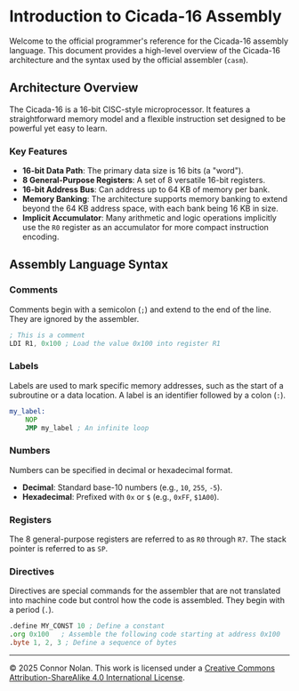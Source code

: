# Introduction to Cicada-16 Assembly

Welcome to the official programmer's reference for the Cicada-16 assembly language. This document provides a high-level overview of the Cicada-16 architecture and the syntax used by the official assembler (`casm`).

## Architecture Overview

The Cicada-16 is a 16-bit CISC-style microprocessor. It features a straightforward memory model and a flexible instruction set designed to be powerful yet easy to learn.

### Key Features

- **16-bit Data Path**: The primary data size is 16 bits (a "word").
- **8 General-Purpose Registers**: A set of 8 versatile 16-bit registers.
- **16-bit Address Bus**: Can address up to 64 KB of memory per bank.
- **Memory Banking**: The architecture supports memory banking to extend beyond the 64 KB address space, with each bank being 16 KB in size.
- **Implicit Accumulator**: Many arithmetic and logic operations implicitly use the `R0` register as an accumulator for more compact instruction encoding.

## Assembly Language Syntax

### Comments

Comments begin with a semicolon (`;`) and extend to the end of the line. They are ignored by the assembler.

```asm
; This is a comment
LDI R1, 0x100 ; Load the value 0x100 into register R1
```

### Labels

Labels are used to mark specific memory addresses, such as the start of a subroutine or a data location. A label is an identifier followed by a colon (`:`).

```asm
my_label:
    NOP
    JMP my_label ; An infinite loop
```

### Numbers

Numbers can be specified in decimal or hexadecimal format.

- **Decimal**: Standard base-10 numbers (e.g., `10`, `255`, `-5`).
- **Hexadecimal**: Prefixed with `0x` or `$` (e.g., `0xFF`, `$1A00`).

### Registers

The 8 general-purpose registers are referred to as `R0` through `R7`. The stack pointer is referred to as `SP`.

### Directives

Directives are special commands for the assembler that are not translated into machine code but control how the code is assembled. They begin with a period (`.`).

```asm
.define MY_CONST 10 ; Define a constant
.org 0x100   ; Assemble the following code starting at address 0x100
.byte 1, 2, 3 ; Define a sequence of bytes
```

---

© 2025 Connor Nolan. This work is licensed under a
[Creative Commons Attribution-ShareAlike 4.0 International License](http://creativecommons.org/licenses/by-sa/4.0/).
